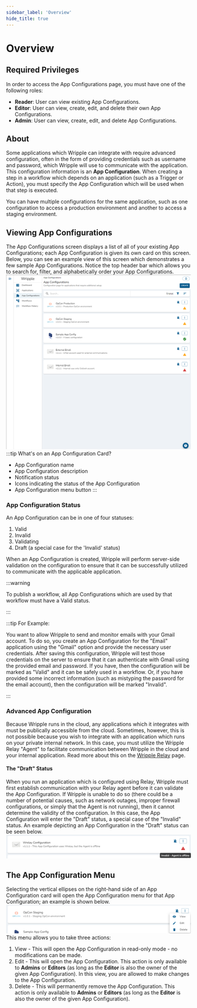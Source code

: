```yaml
---
sidebar_label: 'Overview'
hide_title: true
---
```


# Overview
## Required Privileges
In order to access the App Configurations page, you must have one of the following roles:

- **Reader**: User can view existing App Configurations.
- **Editor**: User can view, create, edit, and delete their own App Configurations.
- **Admin**: User can view, create, edit, and delete App Configurations.

## About
Some applications which Wripple can integrate with require advanced configuration, often in the form of providing credentials such as username and password, which Wripple will use to communicate with the application.
This configuration information is an **App Configuration**. When creating a step in a workflow which depends on an application (such as a Trigger or Action), you must specify the App Configuration which will be used when that step is executed.

You can have multiple configurations for the same application, such as one configuration to access a production environment and another to access a staging environment.

## Viewing App Configurations
The App Configurations screen displays a list of all of your existing App Configurations; each App Configuration is given its own card on this screen. Below, you can see an example view of this screen which demonstrates a few sample App Configurations. Notice the top header bar which allows you to search for, filter, and alphabetically order your App Configurations.
![App Configurations Screen](../../resources/images/app-configurations/app-configs-screen.png "App Configurations")
:::tip What's on an App Configuration Card?

- App Configuration name
- App Configuration description
- Notification status
- Icons indicating the status of the App Configuration
- App Configuration menu button
  :::

### App Configuration Status
An App Configuration can be in one of four statuses:
1. Valid
2. Invalid
3. Validating
4. Draft (a special case for the 'Invalid' status)

When an App Configuration is created, Wripple will perform server-side validation on the configuration to ensure that it can be successfully utilized to communicate with the applicable application.

:::warning

To publish a workflow, all App Configurations which are used by that workflow must have a Valid status.

:::

:::tip For Example:

You want to allow Wripple to send and monitor emails with your Gmail account.
To do so, you create an App Configuration for the "Email" application using the "Gmail" option and provide the necessary user credentials.
After saving this configuration, Wripple will test those credentials on the server to ensure that it can authenticate with Gmail using the provided email and password.
If you have, then the configuration will be marked as "Valid" and it can be safely used in a workflow.
Or, if you have provided some incorrect information (such as mistyping the password for the email account), then the configuration will be marked "Invalid".

:::

### Advanced App Configuration
Because Wripple runs in the cloud, any applications which it integrates with must be publically accessible from the cloud.
Sometimes, however, this is not possible because you wish to integrate with an application which runs on your private internal network.
In this case, you must utilize the Wripple Relay "Agent" to facilitate communication between Wripple in the cloud and your internal application.
Read more about this on the [Wripple Relay](./relay) page.

#### The "Draft" Status
When you run an application which is configured using Relay, Wripple must first establish communication with your Relay agent before it can validate the App Configuration.
If Wripple is unable to do so (there could be a number of potential causes, such as network outages, improper firewall configurations, or simply that the Agent is not running), then it cannot determine the validity of the configuration. In this case, the App Configuration will
enter the "Draft" status, a special case of the "Invalid" status. An example depicting an App Configuration in the "Draft" status can be seen below.
![App Configurations Draft Status](../../resources/images/app-configurations/app-configs-draft-status.png "Invalid Draft Status")

## The App Configuration Menu
Selecting the vertical ellipses on the right-hand side of an App Configuration card will open the App Configuration menu for that App Configuration; an example is shown below.
![App Configuration Menu](../../resources/images/app-configurations/app-configs-menu.png "App Config Menu")
This menu allows you to take three actions:
1. View - This will open the App Configuration in read-only mode - no modifications can be made.
2. Edit - This will open the App Configuration. This action is only available to **Admins** or **Editors** (as long as the **Editor** is also the owner of the given App Configuration). In this view, you are allowed to make changes to the App Configuration.
3. Delete - This will permanently remove the App Configuration. This action is only available to **Admins** or **Editors** (as long as the **Editor** is also the owner of the given App Configuration).

